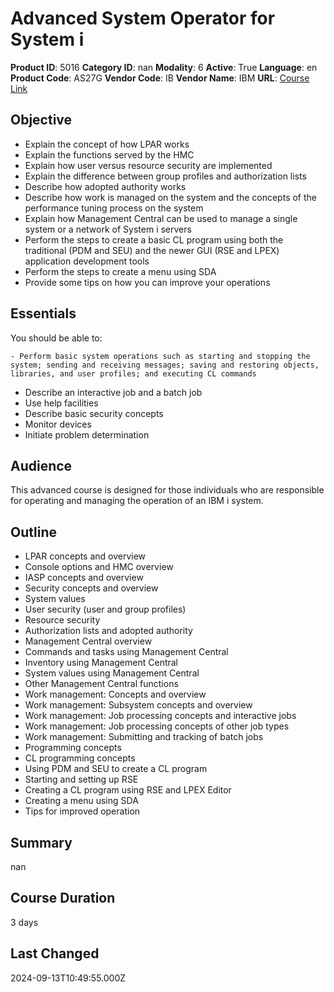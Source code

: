 # Advanced System Operator for System i

**Product ID**: 5016
**Category ID**: nan
**Modality**: 6
**Active**: True
**Language**: en
**Product Code**: AS27G
**Vendor Code**: IB
**Vendor Name**: IBM
**URL**: [Course Link](https://www.fastlaneus.com/course/ibm-as27g)

## Objective
- Explain the concept of how LPAR works
- Explain the functions served by the HMC
- Explain how user versus resource security are implemented
- Explain the difference between group profiles and authorization lists
- Describe how adopted authority works
- Describe how work is managed on the system and the concepts of the performance tuning process on the system
- Explain how Management Central can be used to manage a single system or a network of System i servers
- Perform the steps to create a basic CL program using both the traditional (PDM and SEU) and the newer GUI (RSE and LPEX) application development tools
- Perform the steps to create a menu using SDA
- Provide some tips on how you can improve your operations

## Essentials
You should be able to:



	- Perform basic system operations such as starting and stopping the system; sending and receiving messages; saving and restoring objects, libraries, and user profiles; and executing CL commands
- Describe an interactive job and a batch job
- Use help facilities
- Describe basic security concepts
- Monitor devices
- Initiate problem determination

## Audience
This advanced course is designed for those individuals who are responsible for operating and managing the operation of an IBM i system.

## Outline
- LPAR concepts and overview
- Console options and HMC overview
- IASP concepts and overview
- Security concepts and overview
- System values
- User security (user and group profiles)
- Resource security
- Authorization lists and adopted authority
- Management Central overview
- Commands and tasks using Management Central
- Inventory using Management Central
- System values using Management Central
- Other Management Central functions
- Work management: Concepts and overview
- Work management: Subsystem concepts and overview
- Work management: Job processing concepts and interactive jobs
- Work management: Job processing concepts of other job types
- Work management: Submitting and tracking of batch jobs
- Programming concepts
- CL programming concepts
- Using PDM and SEU to create a CL program
- Starting and setting up RSE
- Creating a CL program using RSE and LPEX Editor
- Creating a menu using SDA
- Tips for improved operation

## Summary
nan

## Course Duration
3 days

## Last Changed
2024-09-13T10:49:55.000Z
